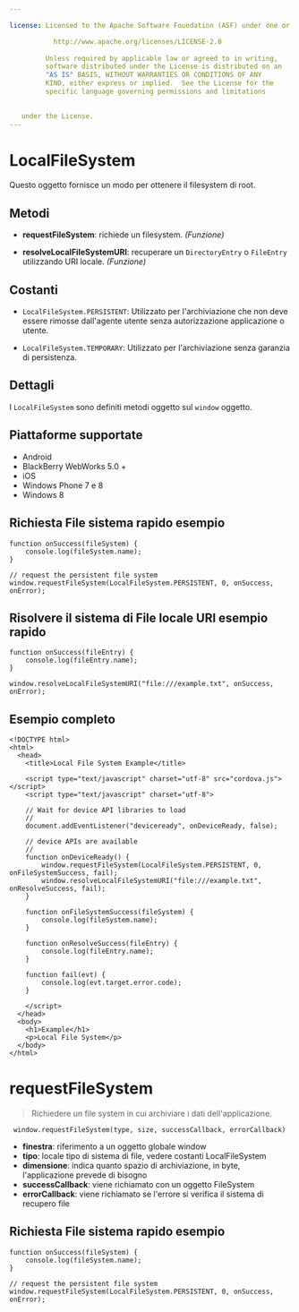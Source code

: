 ```yaml
---

license: Licensed to the Apache Software Foundation (ASF) under one or more contributor license agreements. See the NOTICE file distributed with this work for additional information regarding copyright ownership. The ASF licenses this file to you under the Apache License, Version 2.0 (the "License"); you may not use this file except in compliance with the License. You may obtain a copy of the License at

           http://www.apache.org/licenses/LICENSE-2.0
    
         Unless required by applicable law or agreed to in writing,
         software distributed under the License is distributed on an
         "AS IS" BASIS, WITHOUT WARRANTIES OR CONDITIONS OF ANY
         KIND, either express or implied.  See the License for the
         specific language governing permissions and limitations
    

   under the License.
---
```


# LocalFileSystem

Questo oggetto fornisce un modo per ottenere il filesystem di root.

## Metodi

*   **requestFileSystem**: richiede un filesystem. *(Funzione)*

*   **resolveLocalFileSystemURI**: recuperare un `DirectoryEntry` o `FileEntry` utilizzando URI locale. *(Funzione)*

## Costanti

*   `LocalFileSystem.PERSISTENT`: Utilizzato per l'archiviazione che non deve essere rimosse dall'agente utente senza autorizzazione applicazione o utente.

*   `LocalFileSystem.TEMPORARY`: Utilizzato per l'archiviazione senza garanzia di persistenza.

## Dettagli

I `LocalFileSystem` sono definiti metodi oggetto sul `window` oggetto.

## Piattaforme supportate

*   Android
*   BlackBerry WebWorks 5.0 +
*   iOS
*   Windows Phone 7 e 8
*   Windows 8

## Richiesta File sistema rapido esempio

    function onSuccess(fileSystem) {
        console.log(fileSystem.name);
    }
    
    // request the persistent file system
    window.requestFileSystem(LocalFileSystem.PERSISTENT, 0, onSuccess, onError);
    

## Risolvere il sistema di File locale URI esempio rapido

    function onSuccess(fileEntry) {
        console.log(fileEntry.name);
    }
    
    window.resolveLocalFileSystemURI("file:///example.txt", onSuccess, onError);
    

## Esempio completo

    <!DOCTYPE html>
    <html>
      <head>
        <title>Local File System Example</title>
    
        <script type="text/javascript" charset="utf-8" src="cordova.js"></script>
        <script type="text/javascript" charset="utf-8">
    
        // Wait for device API libraries to load
        //
        document.addEventListener("deviceready", onDeviceReady, false);
    
        // device APIs are available
        //
        function onDeviceReady() {
            window.requestFileSystem(LocalFileSystem.PERSISTENT, 0, onFileSystemSuccess, fail);
            window.resolveLocalFileSystemURI("file:///example.txt", onResolveSuccess, fail);
        }
    
        function onFileSystemSuccess(fileSystem) {
            console.log(fileSystem.name);
        }
    
        function onResolveSuccess(fileEntry) {
            console.log(fileEntry.name);
        }
    
        function fail(evt) {
            console.log(evt.target.error.code);
        }
    
        </script>
      </head>
      <body>
        <h1>Example</h1>
        <p>Local File System</p>
      </body>
    </html>
    

# requestFileSystem

> Richiedere un file system in cui archiviare i dati dell'applicazione.

     window.requestFileSystem(type, size, successCallback, errorCallback)
    

*   **finestra**: riferimento a un oggetto globale window
*   **tipo**: locale tipo di sistema di file, vedere costanti LocalFileSystem
*   **dimensione**: indica quanto spazio di archiviazione, in byte, l'applicazione prevede di bisogno
*   **successCallback**: viene richiamato con un oggetto FileSystem
*   **errorCallback**: viene richiamato se l'errore si verifica il sistema di recupero file

## Richiesta File sistema rapido esempio

    function onSuccess(fileSystem) {
        console.log(fileSystem.name);
    }
    
    // request the persistent file system
    window.requestFileSystem(LocalFileSystem.PERSISTENT, 0, onSuccess, onError);
